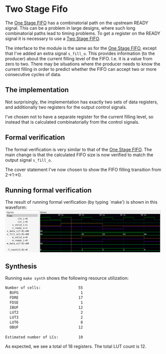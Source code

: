 # Two Stage Fifo
The [One Stage FIFO](../one_stage_fifo) has a combinatorial path on the
upstream READY signal. This can be a problem in large designs, where such long
combinatorial paths lead to timing problems. To get a register on the READY
signal it is necessary to use a [Two Stage FIFO](two_stage_fifo.vhd).

The interface to the module is the same as for the [One Stage
FIFO](../one_stage_fifo), except that I've added an extra signal `s_fill_o`.
This provides information (to the producer) about the current filling level of
the FIFO. I.e. it is a value from zero to two. There may be situations where
the producer needs to know the current filling in order to predict whether the
FIFO can accept two or more consecutive cycles of data.

## The implementation
Not surprisingly, the implementation has exactly two sets of data registers,
and additionally two registers for the output control signals.

I've chosen not to have a separate register for the current filling level, so
instead that is calculated combinatorially from the control signals.

## Formal verification
The formal verification is very similar to that of the [One Stage
FIFO](../one_stage_fifo).  The main change is that the calculated FIFO size is
now verified to match the output signal `s_fill_o`.

The cover statement I've now chosen to show the FIFO filling transition from
2->1->0.

## Running formal verification
The result of running formal verification (by typing `make') is shown in this waveform:
![Waveform](waveform.png)

## Synthesis
Running `make synth` shows the following resource utilization:
```
Number of cells:                 55
  BUFG                            1
  FDRE                           17
  FDSE                            1
  IBUF                           12
  LUT2                            2
  LUT3                            2
  LUT6                            8
  OBUF                           12

Estimated number of LCs:         10
```

As expected, we see a total of 18 registers. The total LUT count is 12.

